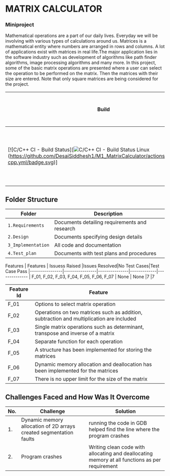 # MATRIX CALCULATOR
### Miniproject 
 Mathematical operations are a part of our daily lives. Everyday we will be involving with various types of calculations around us. Matrices is a mathematical entity where numbers are arranged in rows and columns. A lot of applications exist with matrices in real life.The major application lies in the software industry such as development of algorithms like path finder algorithms, image processing algorithms and many more.
 In this project, some of the basic matrix operations are presented where a user can select the operation to be performed on the matrix. Then the matrices with their size are entered. Note that only square matrices are being considered for the project.

Build | Code Quality | Unity | [Git Inspector](using github.io option)
------|----------|-------|--------------
[![C/C++ CI - Build Status][![C/C++ CI - Build Status Linux](https://github.com/DesaiSiddhesh1/M1_MatrixCalculator/actions/workflows/c-cpp.yml)(https://github.com/DesaiSiddhesh1/M1_MatrixCalculator/actions/workflows/c-cpp.yml/badge.svg)] |[![Code Quality - Static Code - Cppcheck](https://github.com/AkulaPranathi1/stepin_student-record-system/actions/workflows/cppcheck.yml/badge.svg)](https://github.com/AkulaPranathi1/stepin_student-record-system/actions/workflows/cppcheck.yml)[![CodeQuality Dynamic Code Analysis Valgrind](https://github.com/AkulaPranathi1/stepin_student-record-system/actions/workflows/CodeQuality_Dynamic.yml/badge.svg)](https://github.com/AkulaPranathi1/stepin_student-record-system/actions/workflows/CodeQuality_Dynamic.yml)|[![Unit Testing - Unity](https://github.com/AkulaPranathi1/stepin_student-record-system/actions/workflows/unity.yml/badge.svg)](https://github.com/AkulaPranathi1/stepin_student-record-system/actions/workflows/unity.yml)|[![Contribution Check - Git Inspector](https://github.com/AkulaPranathi1/stepin_student-record-system/actions/workflows/gitinspector.yml/badge.svg)](https://github.com/AkulaPranathi1/stepin_student-record-system/actions/workflows/gitinspector.yml)

## Folder Structure
Folder             | Description
-------------------| -----------------------------------------
`1.Requirements`   | Documents detailing requirements and research
`2.Design`         | Documents specifying design details
`3_Implementation` | All code and documentation
`4.Test_plan`      | Documents with test plans and procedures


Features
|    Features    | Issuess Raised |Issues Resolved|No Test Cases|Test Case Pass
|----------------|----------------|---------------|-------------|--------------
| F_01, F_02, F_03, F_04, F_05, F_06, F_07   | None    | None   |7  |7    

| Feature Id | Feature |
| -----------|---------|
|F_01| Options to select matrix operation|
|F_02| Operations on two matrices such as addition, subtraction and multiplication are included|
|F_03| Single matrix operations such as determinant, transpose and inverse of a matrix |
|F_04| Separate function for each operation |
|F_05| A structure has been implemented for storing the matrices|
|F_06| Dynamic memory allocation and deallocation has been implemented for the matrices|
|F_07|  There is no upper limit for the size of the matrix|

## Challenges Faced and How Was It Overcome

| No. | Challenge | Solution
|-----|-----------|--------
|1. | Dynamic memory allocation of 2D arrays created segmentation faults| running the code in GDB helped find the line where the program crashes
|2. | Program crashes | Writing clean code with allocating and deallocating memory at all functions as per requirement|
